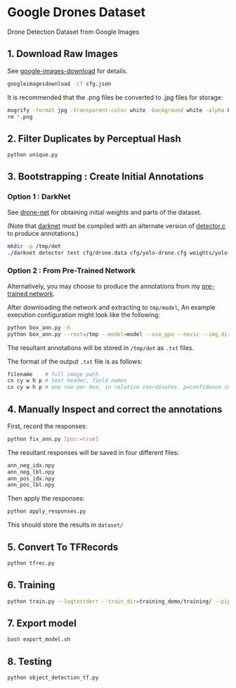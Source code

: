 # Google Drones Dataset

Drone Detection Dataset from Google Images

## 1. Download Raw Images

See [google-images-download][1] for details.

```bash
googleimagesdownload -cf cfg.json
```

It is recommended that the .png files be converted to .jpg files for storage:

```bash
mogrify -format jpg -transparent-color white -background white -alpha background -flatten *.png
rm *.png
```

## 2. Filter Duplicates by Perceptual Hash

```bash
python unique.py
```

## 3. Bootstrapping : Create Initial Annotations

### Option 1 : DarkNet

See [drone-net][2] for obtaining initial weights and parts of the dataset.

(Note that [darknet][3] must be compiled with an alternate version of [detector.c][4] to produce annotations.)

```bash
mkdir -p /tmp/det
./darknet detector test cfg/drone.data cfg/yolo-drone.cfg weights/yolo-drone.weights "/media/ssd/datasets/drones/all/"
```

### Option 2 : From Pre-Trained Network

Alternatively, you may choose to produce the annotations from my [pre-trained network](https://drive.google.com/open?id=1EXKI4UeVRWroHhziD1ngJfVnQe8EsJHa).

After downloading the network and extracting to `tmp/model`, An example execution configuration might look like the following:

```bash
python box_ann.py -h
python box_ann.py --root=/tmp --model=model --use_gpu --noviz --img_dir=/media/ssd/datasets/drones/all --out_dir=/tmp/det --batch_size=16
```

The resultant annotations will be stored in `/tmp/det` as `.txt` files.

The format of the output `.txt` file is as follows:

```bash
filename    # full image path
cx cy w h p # text header, field names
cx cy w h p # one row per box, in relative coordinates. p=confidence in [0-1] interval
```

## 4. Manually Inspect and correct the annotations

First, record the responses:

```bash
python fix_ann.py [pos:=true]
```

The resultant responses will be saved in four different files:

```bash
ann_neg_idx.npy
ann_neg_lbl.npy
ann_pos_idx.npy
ann_pos_lbl.npy
```

Then apply the responses:

```bash
python apply_responses.py
```

This should store the results in `dataset/`

## 5. Convert To TFRecords

```bash
python tfrec.py
```

## 6. Training

```bash
python train.py --logtostderr --train_dir=training_demo/training/ --pipeline_config_path=pipeline.config
```

## 7. Export model

```bash
bash export_model.sh
```

## 8. Testing

```bash
python object_detection_tf.py
```

[1]: https://github.com/hardikvasa/google-images-download
[2]: https://github.com/chuanenlin/drone-net
[3]: https://github.com/pjreddie/darknet
[4]: archive/detector.c

